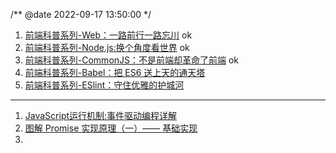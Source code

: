 /**
@date 2022-09-17 13:50:00
 */
1. [前端科普系列-Web：一路前行一路忘川](https://zhuanlan.zhihu.com/p/91842778)   ok
2. [前端科普系列-Node.js:换个角度看世界](https://zhuanlan.zhihu.com/p/91844181)     ok
3. [前端科普系列-CommonJS：不是前端却革命了前端](https://zhuanlan.zhihu.com/p/113009496)        ok
4. [前端科普系列-Babel：把 ES6 送上天的通天塔](https://zhuanlan.zhihu.com/p/129089156)      
5. [前端科普系列-ESlint：守住优雅的护城河](https://zhuanlan.zhihu.com/p/184951182)

----
1. [JavaScript运行机制:事件驱动编程详解](https://zhuanlan.zhihu.com/p/30894022)
2. [图解 Promise 实现原理（一）—— 基础实现](https://zhuanlan.zhihu.com/p/58428287)
3. 

